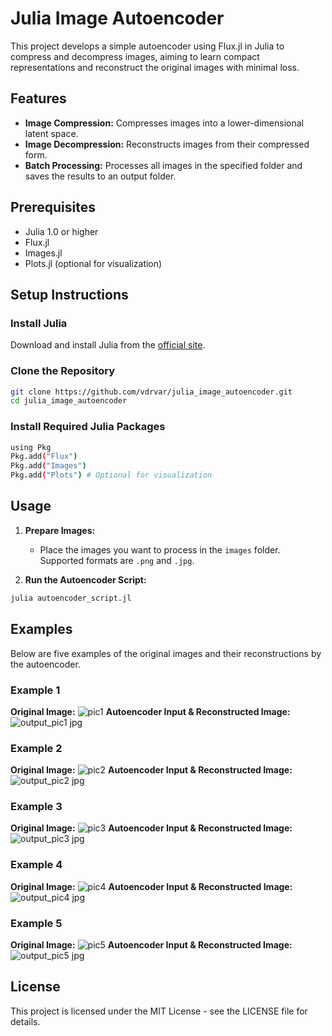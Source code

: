 # Julia Image Autoencoder

This project develops a simple autoencoder using Flux.jl in Julia to compress and decompress images, aiming to learn compact representations and reconstruct the original images with minimal loss.

## Features
- **Image Compression:** Compresses images into a lower-dimensional latent space.
- **Image Decompression:** Reconstructs images from their compressed form.
- **Batch Processing:** Processes all images in the specified folder and saves the results to an output folder.

## Prerequisites
- Julia 1.0 or higher
- Flux.jl
- Images.jl
- Plots.jl (optional for visualization)

## Setup Instructions

### Install Julia
Download and install Julia from the [official site](https://julialang.org/downloads/).

### Clone the Repository
```bash
git clone https://github.com/vdrvar/julia_image_autoencoder.git
cd julia_image_autoencoder
```

### Install Required Julia Packages
```bash
using Pkg
Pkg.add("Flux")
Pkg.add("Images")
Pkg.add("Plots") # Optional for visualization
```

## Usage

1. **Prepare Images:**
   - Place the images you want to process in the `images` folder. Supported formats are `.png` and `.jpg`.

2. **Run the Autoencoder Script:**
```bash
julia autoencoder_script.jl
```

  


## Examples

Below are five examples of the original images and their reconstructions by the autoencoder.

### Example 1
**Original Image:**
![pic1](https://github.com/vdrvar/julia_image_autoencoder/assets/48907543/0b91b744-36c9-4cae-93d6-771bd205bb4a)
**Autoencoder Input & Reconstructed Image:**
![output_pic1 jpg](https://github.com/vdrvar/julia_image_autoencoder/assets/48907543/7ff37840-da84-4f7b-8500-6d5e4120c030)

### Example 2
**Original Image:**
![pic2](https://github.com/vdrvar/julia_image_autoencoder/assets/48907543/dd2809f1-536e-4300-9462-8c2740b4f2ac)
**Autoencoder Input & Reconstructed Image:**
![output_pic2 jpg](https://github.com/vdrvar/julia_image_autoencoder/assets/48907543/bdbc4525-e9f2-4cee-ac7a-56b9c9f43ffe)

### Example 3
**Original Image:**
![pic3](https://github.com/vdrvar/julia_image_autoencoder/assets/48907543/9aa71a0f-d9b8-41b3-a211-8a16a8078b28)
**Autoencoder Input & Reconstructed Image:**
![output_pic3 jpg](https://github.com/vdrvar/julia_image_autoencoder/assets/48907543/1cf61129-eda5-4915-bd9b-63bb95af5fbd)

### Example 4
**Original Image:**
![pic4](https://github.com/vdrvar/julia_image_autoencoder/assets/48907543/2861888d-4cb4-4e20-b073-15f520b10b11)
**Autoencoder Input & Reconstructed Image:**
![output_pic4 jpg](https://github.com/vdrvar/julia_image_autoencoder/assets/48907543/eb816a5d-6264-4bba-bf9e-f20a41ce723c)

### Example 5
**Original Image:**
![pic5](https://github.com/vdrvar/julia_image_autoencoder/assets/48907543/4d14bc55-62b2-4b0b-bf5f-945f72184346)
**Autoencoder Input & Reconstructed Image:**
![output_pic5 jpg](https://github.com/vdrvar/julia_image_autoencoder/assets/48907543/4b16210a-391a-494e-aad2-3c7030df47f6)

## License
This project is licensed under the MIT License - see the LICENSE file for details.
